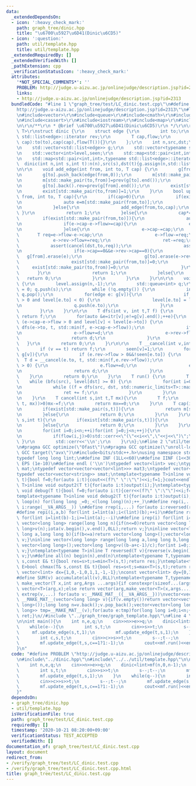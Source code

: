 ```yaml
---
data:
  _extendedDependsOn:
  - icon: ':heavy_check_mark:'
    path: graph_tree/dinic.hpp
    title: "\u6700\u5927\u6D41(Dinic\u6CD5)"
  - icon: ':question:'
    path: util/template.hpp
    title: util/template.hpp
  _extendedRequiredBy: []
  _extendedVerifiedWith: []
  _pathExtension: cpp
  _verificationStatusIcon: ':heavy_check_mark:'
  attributes:
    '*NOT_SPECIAL_COMMENTS*': ''
    PROBLEM: http://judge.u-aizu.ac.jp/onlinejudge/description.jsp?id=2313
    links:
    - http://judge.u-aizu.ac.jp/onlinejudge/description.jsp?id=2313
  bundledCode: "#line 1 \"graph_tree/test/LC_dinic.test.cpp\"\n#define PROBLEM \"\
    http://judge.u-aizu.ac.jp/onlinejudge/description.jsp?id=2313\"\n#line 2 \"graph_tree/dinic.hpp\"\
    \n#include<vector>\r\n#include<queue>\r\n#include<cmath>\r\n#include<limits>\r\
    \n#include<cassert>\r\n#include<iostream>\r\n#include<map>\r\n#include<list>\r\
    \n\r\n/**\r\n * @brief \u6700\u5927\u6D41(Dinic\u6CD5)\r\n */\r\n\r\ntemplate<typename\
    \ T>\r\nstruct dinic {\r\n    struct edge {\r\n        int to;\r\n        typename\
    \ std::list<edge>::iterator rev;\r\n        T cap,flow;\r\n        edge(int to,T\
    \ cap):to(to),cap(cap),flow(T()){}\r\n    };\r\n    int n,src,dst;\r\n    T ret=T();\r\
    \n    std::vector<std::list<edge>> g;\r\n    std::vector<typename std::list<edge>::iterator>itr;\r\
    \n    std::vector<int>level,seen;\r\n    std::map<std::pair<int,int>,bool>exist;\r\
    \n    std::map<std::pair<int,int>,typename std::list<edge>::iterator>m;\r\n  \
    \  dinic(int n,int s,int t):n(n),src(s),dst(t){g.assign(n,std::list<edge>());itr.resize(n);}\r\
    \n\r\n    void add_edge(int from, int to, T cap) {\r\n        g[from].push_back(edge(to,cap));\r\
    \n        g[to].push_back(edge(from,0));\r\n        m[std::make_pair(from,to)]=prev(g[from].end());\r\
    \n        m[std::make_pair(to,from)]=prev(g[to].end());\r\n        g[from].back().rev=prev(g[to].end());\r\
    \n        g[to].back().rev=prev(g[from].end());\r\n        exist[std::make_pair(from,to)]=1;\r\
    \n        exist[std::make_pair(to,from)]=1;\r\n    }\r\n    bool update_edge(int\
    \ from, int to, T cap){\r\n        if(cap>0){\r\n            if(exist[std::make_pair(from,to)]){\r\
    \n                auto e=m[std::make_pair(from,to)];\r\n                e->cap+=cap;\r\
    \n            }else{\r\n                add_edge(from,to,cap);\r\n           \
    \ }\r\n            return 1;\r\n        }else{\r\n            cap*=-1;\r\n   \
    \         if(exist[std::make_pair(from,to)]){\r\n                auto e=m[std::make_pair(from,to)];\r\
    \n                if(e->cap-e->flow>=cap){\r\n                    e->cap-=cap;\r\
    \n                }else{\r\n                    e->cap-=cap;\r\n             \
    \       T req=e->flow-e->cap;\r\n                    e->flow-=req;\r\n       \
    \             e->rev->flow+=req;\r\n                    ret-=req;\r\n        \
    \            assert(cancel(dst,to,req));\r\n                    assert(cancel(from,src,req));\r\
    \n                    if(e->cap==0&&e->rev->cap==0){\r\n                     \
    \   g[from].erase(e);\r\n                        g[to].erase(e->rev);\r\n    \
    \                    exist[std::make_pair(from,to)]=0;\r\n                   \
    \     exist[std::make_pair(to,from)]=0;\r\n                    }\r\n         \
    \       }\r\n                return 1;\r\n            }else{\r\n             \
    \   return 0;\r\n            }\r\n        }\r\n    }\r\n\r\n    void bfs(int s)\
    \ {\r\n        level.assign(n,-1);\r\n        std::queue<int> q;\r\n        level[s]\
    \ = 0; q.push(s);\r\n        while (!q.empty()) {\r\n            int v = q.front();\
    \ q.pop();\r\n            for(edge e: g[v]){\r\n                if (e.cap-e.flow\
    \ > 0 and level[e.to] < 0) {\r\n                    level[e.to] = level[v] + 1;\r\
    \n                    q.push(e.to);\r\n                }\r\n            }\r\n\
    \        }\r\n    }\r\n\r\n    T dfs(int v, int t,T f) {\r\n        if (v == t)\
    \ return f;\r\n        for(auto &e=itr[v];e!=g[v].end();++e){\r\n            if\
    \ (e->cap-e->flow > 0 and level[v] < level[e->to]) {\r\n                T d =\
    \ dfs(e->to, t, std::min(f, e->cap-e->flow));\r\n                if (d > 0) {\r\
    \n                    e->flow+=d;\r\n                    e->rev->flow -= d;\r\n\
    \                    return d;\r\n                }\r\n            }\r\n     \
    \   }\r\n        return 0;\r\n    }\r\n\r\n    T __cancel(int v,int t,T f){\r\n\
    \        if (v == t) return f;\r\n        seen[v]=1;\r\n        for (edge& e:\
    \ g[v]){\r\n            if (e.rev->flow > 0&&!seen[e.to]) {\r\n              \
    \  T d = __cancel(e.to, t, std::min(f,e.rev->flow));\r\n                if (d\
    \ > 0) {\r\n                    e.flow+=d;\r\n                    e.rev->flow-=d;\r\
    \n                    return d;\r\n                }\r\n            }\r\n    \
    \    }\r\n        return 0;\r\n    }\r\n    T run() {\r\n        T f;\r\n    \
    \    while (bfs(src), level[dst] >= 0) {\r\n            for(int i=0;i<n;++i)itr[i]=g[i].begin();\r\
    \n            while ((f = dfs(src, dst, std::numeric_limits<T>::max())) > 0) {\r\
    \n                ret += f;\r\n            }\r\n        }\r\n        return ret;\r\
    \n    }\r\n    T cancel(int s,int t,T mx){\r\n        T f;\r\n        while(seen.assign(n,0),seen[s]=1,(f=__cancel(s,\
    \ t, mx))>0)mx-=f;\r\n        return mx==0;\r\n    }\r\n    T cap(int s,int t){\r\
    \n        if(exist[std::make_pair(s,t)]){\r\n            return m[std::make_pair(s,t)]->cap;\r\
    \n        }else{\r\n            return 0;\r\n        }\r\n    }\r\n    T flow(int\
    \ s,int t){\r\n        if(exist[std::make_pair(s,t)]){\r\n            return m[std::make_pair(s,t)]->flow;\r\
    \n        }else{\r\n            return 0;\r\n        }\r\n    }\r\n    void debug(){\r\
    \n        for(int i=0;i<n;++i)for(int j=0;j<n;++j){\r\n            if(i==j)continue;\r\
    \n            if(flow(i,j)>0)std::cerr<<\"(\"<<i<<\",\"<<j<<\")\";\r\n       \
    \ }\r\n        std::cerr<<'\\n';\r\n    }\r\n};\n#line 2 \"util/template.hpp\"\
    \n#pragma GCC optimize(\"Ofast\")\n#pragma GCC optimize(\"unroll-loops\")\n#pragma\
    \ GCC target(\"avx\")\n#include<bits/stdc++.h>\nusing namespace std;\nstruct __INIT__{__INIT__(){cin.tie(0);ios::sync_with_stdio(false);cout<<fixed<<setprecision(15);}}__INIT__;\n\
    typedef long long lint;\n#define INF (1LL<<60)\n#define IINF (1<<30)\n#define\
    \ EPS (1e-10)\n#define endl ('\\n')\ntypedef vector<lint> vec;\ntypedef vector<vector<lint>>\
    \ mat;\ntypedef vector<vector<vector<lint>>> mat3;\ntypedef vector<string> svec;\n\
    typedef vector<vector<string>> smat;\ntemplate<typename T>inline void output(T\
    \ t){bool f=0;for(auto i:t){cout<<(f?\" \":\"\")<<i;f=1;}cout<<endl;}\ntemplate<typename\
    \ T>inline void output2(T t){for(auto i:t)output(i);}\ntemplate<typename T>inline\
    \ void debug(T t){bool f=0;for(auto i:t){cerr<<(f?\" \":\"\")<<i;f=1;}cerr<<endl;}\n\
    template<typename T>inline void debug2(T t){for(auto i:t)output(i);}\n#define\
    \ loop(n) for(long long _=0;_<(long long)(n);++_)\n#define rep(i,...) for(auto\
    \ i:range(__VA_ARGS__)) \n#define rrep(i,...) for(auto i:reversed(range(__VA_ARGS__)))\n\
    #define repi(i,a,b) for(lint i=lint(a);i<(lint)(b);++i)\n#define rrepi(i,a,b)\
    \ for(lint i=lint(b)-1;i>=lint(a);--i)\n#define irep(i) for(lint i=0;;++i)\ninline\
    \ vector<long long> range(long long n){if(n<=0)return vector<long long>();vector<long\
    \ long>v(n);iota(v.begin(),v.end(),0LL);return v;}\ninline vector<long long> range(long\
    \ long a,long long b){if(b<=a)return vector<long long>();vector<long long>v(b-a);iota(v.begin(),v.end(),a);return\
    \ v;}\ninline vector<long long> range(long long a,long long b,long long c){if((b-a+c-1)/c<=0)return\
    \ vector<long long>();vector<long long>v((b-a+c-1)/c);for(int i=0;i<(int)v.size();++i)v[i]=i?v[i-1]+c:a;return\
    \ v;}\ntemplate<typename T>inline T reversed(T v){reverse(v.begin(),v.end());return\
    \ v;}\n#define all(n) begin(n),end(n)\ntemplate<typename T,typename E>bool chmin(T&\
    \ s,const E& t){bool res=s>t;s=min<T>(s,t);return res;}\ntemplate<typename T,typename\
    \ E>bool chmax(T& s,const E& t){bool res=s<t;s=max<T>(s,t);return res;}\nconst\
    \ vector<lint> dx={1,0,-1,0,1,1,-1,-1};\nconst vector<lint> dy={0,1,0,-1,1,-1,1,-1};\n\
    #define SUM(v) accumulate(all(v),0LL)\ntemplate<typename T,typename ...Args>auto\
    \ make_vector(T x,int arg,Args ...args){if constexpr(sizeof...(args)==0)return\
    \ vector<T>(arg,x);else return vector(arg,make_vector<T>(x,args...));}\n#define\
    \ extrep(v,...) for(auto v:__MAKE_MAT__({__VA_ARGS__}))\nvector<vector<long long>>\
    \ __MAKE_MAT__(vector<long long> v){if(v.empty())return vector<vector<long long>>(1,vector<long\
    \ long>());long long n=v.back();v.pop_back();vector<vector<long long>> ret;vector<vector<long\
    \ long>> tmp=__MAKE_MAT__(v);for(auto e:tmp)for(long long i=0;i<n;++i){ret.push_back(e);ret.back().push_back(i);}return\
    \ ret;}\n//#include \"../graph_tree/graph_template.hpp\"\n#line 4 \"graph_tree/test/LC_dinic.test.cpp\"\
    \n\nint main(){\n    int n,e,q;\n    cin>>n>>e>>q;\n    dinic<lint>mf(n,0,n-1);\n\
    \    while(e--){\n        int s,t;\n        cin>>s>>t;\n        s--;t--;\n   \
    \     mf.update_edge(s,t,1);\n        mf.update_edge(t,s,1);\n    }\n    while(q--){\n\
    \        int c,s,t;\n        cin>>c>>s>>t;\n        s--;t--;\n        mf.update_edge(s,t,c==1?1:-1);\n\
    \        mf.update_edge(t,s,c==1?1:-1);\n        cout<<mf.run()<<endl;\n    }\n\
    }\n"
  code: "#define PROBLEM \"http://judge.u-aizu.ac.jp/onlinejudge/description.jsp?id=2313\"\
    \n#include\"../dinic.hpp\"\n#include\"../../util/template.hpp\"\n\nint main(){\n\
    \    int n,e,q;\n    cin>>n>>e>>q;\n    dinic<lint>mf(n,0,n-1);\n    while(e--){\n\
    \        int s,t;\n        cin>>s>>t;\n        s--;t--;\n        mf.update_edge(s,t,1);\n\
    \        mf.update_edge(t,s,1);\n    }\n    while(q--){\n        int c,s,t;\n\
    \        cin>>c>>s>>t;\n        s--;t--;\n        mf.update_edge(s,t,c==1?1:-1);\n\
    \        mf.update_edge(t,s,c==1?1:-1);\n        cout<<mf.run()<<endl;\n    }\n\
    }"
  dependsOn:
  - graph_tree/dinic.hpp
  - util/template.hpp
  isVerificationFile: true
  path: graph_tree/test/LC_dinic.test.cpp
  requiredBy: []
  timestamp: '2020-10-21 08:20:00+09:00'
  verificationStatus: TEST_ACCEPTED
  verifiedWith: []
documentation_of: graph_tree/test/LC_dinic.test.cpp
layout: document
redirect_from:
- /verify/graph_tree/test/LC_dinic.test.cpp
- /verify/graph_tree/test/LC_dinic.test.cpp.html
title: graph_tree/test/LC_dinic.test.cpp
---
```


